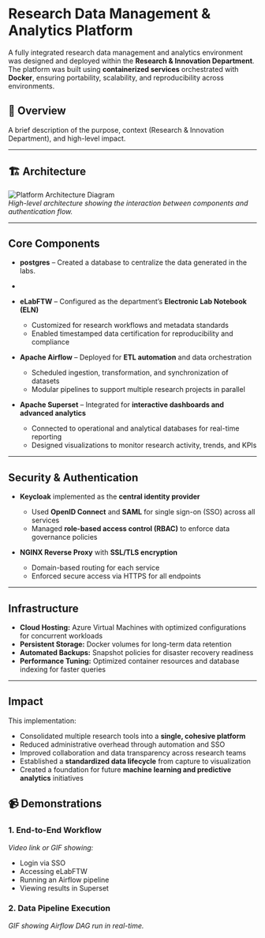 # **Research Data Management & Analytics Platform**

A fully integrated research data management and analytics environment was designed and deployed within the **Research & Innovation Department**.  
The platform was built using **containerized services** orchestrated with **Docker**, ensuring portability, scalability, and reproducibility across environments.


## 📌 Overview
A brief description of the purpose, context (Research & Innovation Department), and high-level impact.

---
## 🏗 Architecture

![Platform Architecture Diagram](docs/architecture-diagram.png)  
*High-level architecture showing the interaction between components and authentication flow.*


---

## **Core Components**

- **postgres** – Created a database to centralize the data generated in the labs.
- 
- **eLabFTW** – Configured as the department’s **Electronic Lab Notebook (ELN)**  
  - Customized for research workflows and metadata standards  
  - Enabled timestamped data certification for reproducibility and compliance  

- **Apache Airflow** – Deployed for **ETL automation** and data orchestration
  - Scheduled ingestion, transformation, and synchronization of datasets  
  - Modular pipelines to support multiple research projects in parallel  

- **Apache Superset** – Integrated for **interactive dashboards and advanced analytics**  
  - Connected to operational and analytical databases for real-time reporting  
  - Designed visualizations to monitor research activity, trends, and KPIs  

---

## **Security & Authentication**

- **Keycloak** implemented as the **central identity provider**  
  - Used **OpenID Connect** and **SAML** for single sign-on (SSO) across all services  
  - Managed **role-based access control (RBAC)** to enforce data governance policies  

- **NGINX Reverse Proxy** with **SSL/TLS encryption**  
  - Domain-based routing for each service  
  - Enforced secure access via HTTPS for all endpoints  

---

## **Infrastructure**

- **Cloud Hosting:** Azure Virtual Machines with optimized configurations for concurrent workloads  
- **Persistent Storage:** Docker volumes for long-term data retention  
- **Automated Backups:** Snapshot policies for disaster recovery readiness  
- **Performance Tuning:** Optimized container resources and database indexing for faster queries  

---

## **Impact**

This implementation:  

- Consolidated multiple research tools into a **single, cohesive platform**  
- Reduced administrative overhead through automation and SSO  
- Improved collaboration and data transparency across research teams  
- Established a **standardized data lifecycle** from capture to visualization  
- Created a foundation for future **machine learning and predictive analytics** initiatives  



## 📹 Demonstrations

### 1. End-to-End Workflow
*Video link or GIF showing:*  
- Login via SSO  
- Accessing eLabFTW  
- Running an Airflow pipeline  
- Viewing results in Superset

### 2. Data Pipeline Execution
*GIF showing Airflow DAG run in real-time.*


